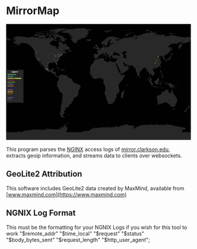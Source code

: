 # MirrorMap

![](mirrormap.png)

This program parses the [NGINX](https://nginx.org/en/) access logs of [mirror.clarkson.edu](https://mirror.clarkson.edu), extracts geoip information, and streams data to clients over websockets.

## GeoLite2 Attribution

This software includes GeoLite2 data created by MaxMind, available from [www.maxmind.com](https://www.maxmind.com)

## NGNIX Log Format
This must be the formatting for your NGNIX Logs if you wish for this tool to work
"$remote_addr" "$time_local" "$request" "$status" "$body_bytes_sent" "$request_length" "$http_user_agent";